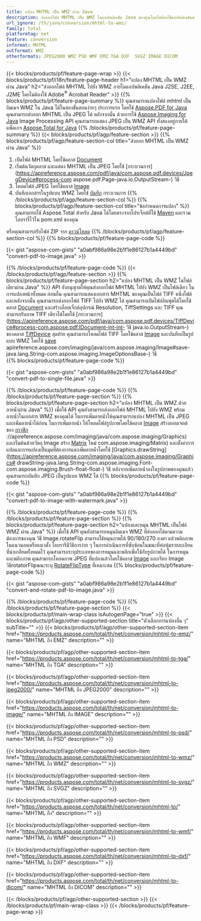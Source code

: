 ```yaml
---
title: แปลง MHTML เป็น WMZ ผ่าน Java
description: ส่งออกไฟล์ MHTML เป็น WMZ ในแอปพลิเคชัน Java ของคุณโดยไม่ต้องใช้แอปพลิเคชันของบุคคลที่สาม
url_ignore: /th/java/conversion/mhtml-to-wmz/
family: total
platformtag: net
feature: conversion
informat: MHTML
outformat: WMZ
otherformats: JPEG2000 WMZ PSD WMF EMZ TGA DXF  SVGZ IMAGE DICOM
---
```

{{< blocks/products/pf/feature-page-wrap >}}
{{< blocks/products/pf/i18n/feature-page-header h1="แปลง MHTML เป็น WMZ ผ่าน Java" h2="ส่งออกไฟล์ MHTML ไปยัง WMZ ภายในแอปพลิเคชัน Java J2SE, J2EE, J2ME โดยไม่ต้องใช้ Adobe<sup>&reg;</sup> Acrobat Reader" >}}
{{% blocks/products/pf/feature-page-summary %}}
คุณสามารถแปลงไฟล์ mhtml เป็นอิมเมจ WMZ ใน Java ได้ในสองขั้นตอนง่ายๆ ประการแรก โดยใช้ [Aspose.PDF for Java](https://products.aspose.com/pdf/java/) คุณสามารถส่งออก MHTML เป็น JPEG ได้ หลังจากนั้น ด้วยการใช้ [Aspose.Imaging for Java](https://products.aspose.com/imaging/java/) Image Processing API คุณสามารถแสดง JPEG เป็น WMZ API ทั้งสองอยู่ภายใต้แพ็คเกจ [Aspose.Total for Java](https://products.aspose.com/total/java/)
{{% /blocks/products/pf/feature-page-summary  %}}
{{< blocks/products/pf/agp/feature-section >}}
{{% blocks/products/pf/agp/feature-section-col title="ส่งออก MHTML เป็น WMZ ผ่าน Java" %}}
1. เปิดไฟล์ MHTML โดยใช้คลาส [Document](https://apireference.aspose.com/pdf/java/com.aspose.pdf/Document)
2. เริ่มต้นวัตถุคลาส และแสดง MHTML เป็น JPEG โดยใช้ [กระบวนการ](https://apireference.aspose.com/pdf/java/com.aspose.pdf.devices/JpegDevice#process-com aspose.pdf.Page-java.io.OutputStream-) วิธี
3. โหลดไฟล์ JPEG โดยใช้คลาส [Image](https://apireference.aspose.com/imaging/java/com.aspose.imaging/Image)
4. บันทึกเอกสารในรูปแบบ WMZ โดยใช้ [บันทึก](https://apireference.aspose.com/imaging/java/com.aspose.imaging/Image#save-java.lang.String-com.aspose.imaging.ImageOptionsBase-) กระบวนการ
{{% /blocks/products/pf/agp/feature-section-col %}}
{{% blocks/products/pf/agp/feature-section-col title="ข้อกำหนดการแปลง" %}}
คุณสามารถใช้ Aspose.Total สำหรับ Java ได้โดยตรงจากโปรเจ็กต์ที่ใช้ [Maven](https://repository.aspose.com/webapp/#/artifacts/browse/tree/General/repo/com/aspose/aspose-total) และรวมไลบรารี่ไว้ใน pom.xml ของคุณ

หรือคุณสามารถรับไฟล์ ZIP จาก [ดาวน์โหลด](https://downloads.aspose.com/total/java)
{{% /blocks/products/pf/agp/feature-section-col %}}
{{% blocks/products/pf/feature-page-code %}}

{{< gist "aspose-com-gists" "a0abf986a98e2b1f1e86127b1a4449bd" "convert-pdf-to-image.java" >}}


{{% /blocks/products/pf/feature-page-code %}}
{{< /blocks/products/pf/agp/feature-section >}}
{{% blocks/products/pf/feature-page-section  h2="แปลง MHTML เป็น WMZ ในไฟล์เดียวผ่าน Java" %}}
API ยังอนุญาตให้คุณส่งออกไฟล์ MHTML ไปยัง WMZ เป็นไฟล์เดียว ในการแปลงหน้าทั้งหมด ก่อนอื่น คุณสามารถแสดงเอกสาร MHTML ของคุณเป็นไฟล์ TIFF หนึ่งไฟล์ และหลังจากนั้น คุณสามารถส่งออกไฟล์ TIFF ไปยัง WMZ ได้ คุณสามารถเปิดไฟล์อินพุตได้โดยใช้คลาส [Document](https://apireference.aspose.com/pdf/java/com.aspose.pdf/Document) และสร้างอ็อบเจ็กต์อุปกรณ์ Resolution, TiffSettings และ TIFF คุณสามารถรับภาพ TIFF เดียวได้โดยใช้ [กระบวนการ](https://apireference.aspose.com/pdf/java/com.aspose.pdf.devices/TiffDevice#process-com.aspose.pdf.IDocument-int-int- วิธี java.io.OutputStream-) ของคลาส [TiffDevice](https://apireference.aspose.com/pdf/java/com.aspose.pdf.devices/TiffDevice) สุดท้าย คุณสามารถโหลดไฟล์ TIFF โดยใช้คลาส [Image](https://apireference.aspose.com/imaging/java/com.aspose.imaging/Image) และบันทึกเป็นรูปแบบ WMZ โดยใช้ [save](https://) apireference.aspose.com/imaging/java/com.aspose.imaging/Image#save-java.lang.String-com.aspose.imaging.ImageOptionsBase-) วิธี  
{{% blocks/products/pf/feature-page-code %}}

{{< gist "aspose-com-gists" "a0abf986a98e2b1f1e86127b1a4449bd" "convert-pdf-to-single-file.java" >}}

{{% /blocks/products/pf/feature-page-code  %}}
{{% /blocks/products/pf/feature-page-section %}}
{{% blocks/products/pf/feature-page-section  h2="แปลง MHTML เป็น WMZ ด้วยลายน้ำผ่าน Java" %}}
เมื่อใช้ API คุณยังสามารถส่งออกไฟล์ MHTML ไปยัง WMZ พร้อมลายน้ำในเอกสาร WMZ ของคุณได้ ในการเพิ่มลายน้ำให้คุณสามารถแปลง MHTML เป็น JPEG และเพิ่มลายน้ำได้ก่อน ในการเพิ่มลายน้ำ ให้โหลดไฟล์รูปภาพโดยใช้คลาส [Image](https://apireference.aspose.com/imaging/java/com.aspose.imaging/Image) สร้างออบเจกต์ของ [กราฟิก](https) ://apireference.aspose.com/imaging/java/com.aspose.imaging/Graphics) และเริ่มต้นด้วยวัตถุ Image สร้าง [Matrix](https://apireference.aspose.com/imaging/java/) ใหม่ com.aspose.imaging/Matrix) และตั้งค่าการแปลและการแปลงเป็นมุมที่ต้องการและเพิ่มลายน้ำโดยใช้ [Graphics.drawString](https://apireference.aspose.com/imaging/java/com.aspose.imaging/Graphics# drawString-java.lang.String-com.aspose.imaging.Font-com.aspose.imaging.Brush-float-float-) วิธี หลังจากเพิ่มลายน้ำลงในรูปภาพของคุณแล้ว คุณสามารถบันทึก JPEG เป็นรูปแบบ WMZ ได้ 
{{% blocks/products/pf/feature-page-code %}}

{{< gist "aspose-com-gists" "a0abf986a98e2b1f1e86127b1a4449bd" "convert-pdf-to-image-with-watermark.java" >}}

{{% /blocks/products/pf/feature-page-code  %}}
{{% /blocks/products/pf/feature-page-section %}}
{{% blocks/products/pf/feature-page-section  h2="แปลงและหมุน MHTML เป็นไฟล์ WMZ ผ่าน Java" %}}
เมื่อใช้ API คุณยังสามารถหมุนอิมเมจ WMZ ที่ส่งออกได้ตามความต้องการของคุณ วิธี Image.rotateFlip สามารถใช้หมุนภาพได้ 90/180/270 องศา แล้วพลิกภาพในแนวนอนหรือแนวตั้ง ไลบรารีมีวิธีการง่าย ๆ ในการดำเนินการที่ซับซ้อนในขณะที่ห่อหุ้มรายละเอียดที่น่าเกลียดทั้งหมดไว้ คุณสามารถระบุประเภทของการหมุนและพลิกเพื่อใช้กับรูปภาพได้ ในการหมุนและพลิกภาพ คุณสามารถโหลดภาพ JPEG ที่แปลงแล้วโดยใช้คลาส [Image](https://apireference.aspose.com/imaging/java/com.aspose.imaging/Image) และเรียก Image วิธีrotatorFlipขณะระบุ [RotateFlipType](https://apireference.aspose.com/imaging/java/com.aspose.imaging/RotateFlipType) ที่เหมาะสม 
{{% blocks/products/pf/feature-page-code %}}

{{< gist "aspose-com-gists" "a0abf986a98e2b1f1e86127b1a4449bd" "convert-and-rotate-pdf-to-image.java" >}}

{{% /blocks/products/pf/feature-page-code  %}}
{{% /blocks/products/pf/feature-page-section %}}
{{< blocks/products/pf/main-wrap-class isAutogenPage="true" >}}
{{< blocks/products/pf/agp/other-supported-section title="ตัวเลือกการแปลงอื่น ๆ" subTitle="" >}}
{{< blocks/products/pf/agp/other-supported-section-item href="https://products.aspose.com/total/th/net/conversion/mhtml-to-emz/" name="MHTML ถึง EMZ" description="" >}}

{{< blocks/products/pf/agp/other-supported-section-item href="https://products.aspose.com/total/th/net/conversion/mhtml-to-tga/" name="MHTML ถึง TGA" description="" >}}

{{< blocks/products/pf/agp/other-supported-section-item href="https://products.aspose.com/total/th/net/conversion/mhtml-to-jpeg2000/" name="MHTML ถึง JPEG2000" description="" >}}

{{< blocks/products/pf/agp/other-supported-section-item href="https://products.aspose.com/total/th/net/conversion/mhtml-to-image/" name="MHTML ถึง IMAGE" description="" >}}

{{< blocks/products/pf/agp/other-supported-section-item href="https://products.aspose.com/total/th/net/conversion/mhtml-to-psd/" name="MHTML ถึง PSD" description="" >}}

{{< blocks/products/pf/agp/other-supported-section-item href="https://products.aspose.com/total/th/net/conversion/mhtml-to-wmz/" name="MHTML ถึง WMZ" description="" >}}

{{< blocks/products/pf/agp/other-supported-section-item href="https://products.aspose.com/total/th/net/conversion/mhtml-to-svgz/" name="MHTML ถึง SVGZ" description="" >}}

{{< blocks/products/pf/agp/other-supported-section-item href="https://products.aspose.com/total/th/net/conversion/mhtml-to/" name="MHTML ถึง" description="" >}}

{{< blocks/products/pf/agp/other-supported-section-item href="https://products.aspose.com/total/th/net/conversion/mhtml-to-wmf/" name="MHTML ถึง WMF" description="" >}}

{{< blocks/products/pf/agp/other-supported-section-item href="https://products.aspose.com/total/th/net/conversion/mhtml-to-dxf/" name="MHTML ถึง DXF" description="" >}}

{{< blocks/products/pf/agp/other-supported-section-item href="https://products.aspose.com/total/th/net/conversion/mhtml-to-dicom/" name="MHTML ถึง DICOM" description="" >}}


{{< /blocks/products/pf/agp/other-supported-section >}}
{{< /blocks/products/pf/main-wrap-class >}}
{{< /blocks/products/pf/feature-page-wrap >}}